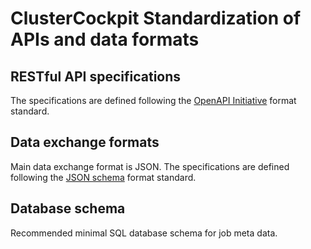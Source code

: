 # ClusterCockpit Standardization of APIs and data formats

## RESTful API specifications

The specifications are defined following the [OpenAPI Initiative](https://www.openapis.org) format standard.

## Data exchange formats

Main data exchange format is JSON.
The specifications are defined following the [JSON schema](https://json-schema.org) format standard.

## Database schema

Recommended minimal SQL database schema for job meta data.
